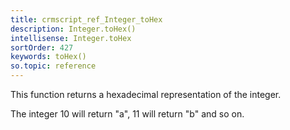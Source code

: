 ```yaml
---
title: crmscript_ref_Integer_toHex
description: Integer.toHex()
intellisense: Integer.toHex
sortOrder: 427
keywords: toHex()
so.topic: reference
---
```


This function returns a hexadecimal representation of the integer.

The integer 10 will return "a", 11 will return "b" and so on.


